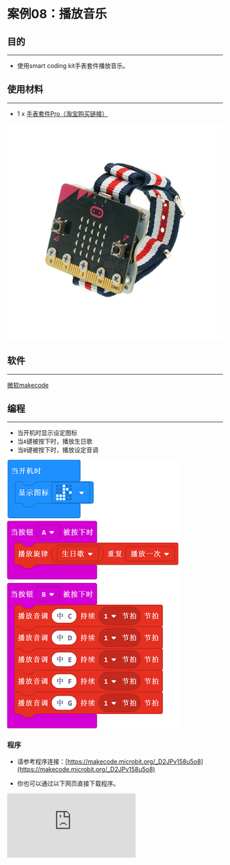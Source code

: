 # 案例08：播放音乐

## 目的
---
- 使用smart coding kit手表套件播放音乐。

## 使用材料
---

- 1 x [手表套件Pro（淘宝购买链接）](https://item.taobao.com/item.htm?ft=t&id=582042009614)

![](./images/smart_coding_kit_case_08_01.png)


## 软件
---
[微软makecode](https://makecode.microbit.org/#)

## 编程
---

- 当开机时显示设定图标
- 当`A`键被按下时，播放生日歌
- 当`B`键被按下时，播放设定音调

![](./images/smart_coding_kit_case_08_02.png)






### 程序
- 请参考程序连接：[https://makecode.microbit.org/_D2JPv158u5o8](https://makecode.microbit.org/_D2JPv158u5o8)

- 你也可以通过以下网页直接下载程序。

<div
    style={{
        position: 'relative',
        paddingBottom: '60%',
        overflow: 'hidden',
    }}
>
    <iframe
        src="https://makecode.microbit.org/_D2JPv158u5o8"
        frameborder="0"
        sandbox="allow-popups allow-forms allow-scripts allow-same-origin"
        style={{
            position: 'absolute',
            width: '100%',
            height: '100%',
        }}
    />
</div>
---


## 结论
---
- 当开机时显示设定图标
- 当`A`键被按下时，播放生日歌
- 当`B`键被按下时，播放设定音调




## 思考
---


## 常见问题


## 相关阅读
---
